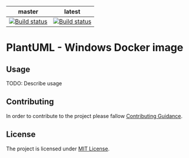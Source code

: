 
| master | latest |
| :--: | :--: |
| [![Build status](https://ci.appveyor.com/api/projects/status/ekvnf486e8wdk4hh/branch/master?svg=true)](https://ci.appveyor.com/project/BartDubois/docker-plantuml/branch/master) | [![Build status](https://ci.appveyor.com/api/projects/status/ekvnf486e8wdk4hh?svg=true)](https://ci.appveyor.com/project/BartDubois/docker-plantuml) |


PlantUML - Windows Docker image
==


## Usage

TODO: Describe usage


## Contributing

In order to contribute to the project please fallow [Contributing Guidance](CONTRIBUTING.md).


## License

The project is licensed under [MIT License](LICENSE).
